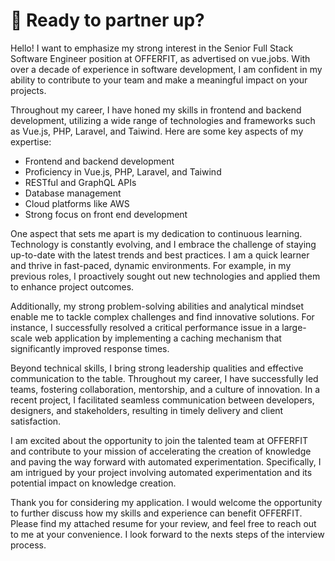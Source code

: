 # 🚀 Ready to partner up?

Hello! I want to emphasize my strong interest in the Senior Full Stack Software Engineer position at OFFERFIT, as advertised on vue.jobs. With over a decade of experience in software development, I am confident in my ability to contribute to your team and make a meaningful impact on your projects.

Throughout my career, I have honed my skills in frontend and backend development, utilizing a wide range of technologies and frameworks such as Vue.js, PHP, Laravel, and Taiwind. Here are some key aspects of my expertise:

- Frontend and backend development
- Proficiency in Vue.js, PHP, Laravel, and Taiwind
- RESTful and GraphQL APIs
- Database management
- Cloud platforms like AWS
- Strong focus on front end development

One aspect that sets me apart is my dedication to continuous learning. Technology is constantly evolving, and I embrace the challenge of staying up-to-date with the latest trends and best practices. I am a quick learner and thrive in fast-paced, dynamic environments. For example, in my previous roles, I proactively sought out new technologies and applied them to enhance project outcomes.

Additionally, my strong problem-solving abilities and analytical mindset enable me to tackle complex challenges and find innovative solutions. For instance, I successfully resolved a critical performance issue in a large-scale web application by implementing a caching mechanism that significantly improved response times.

Beyond technical skills, I bring strong leadership qualities and effective communication to the table. Throughout my career, I have successfully led teams, fostering collaboration, mentorship, and a culture of innovation. In a recent project, I facilitated seamless communication between developers, designers, and stakeholders, resulting in timely delivery and client satisfaction.

I am excited about the opportunity to join the talented team at OFFERFIT and contribute to your mission of accelerating the creation of knowledge and paving the way forward with automated experimentation. Specifically, I am intrigued by your project involving automated experimentation and its potential impact on knowledge creation.

Thank you for considering my application. I would welcome the opportunity to further discuss how my skills and experience can benefit OFFERFIT. Please find my attached resume for your review, and feel free to reach out to me at your convenience. I look forward to the nexts steps of the interview process.
